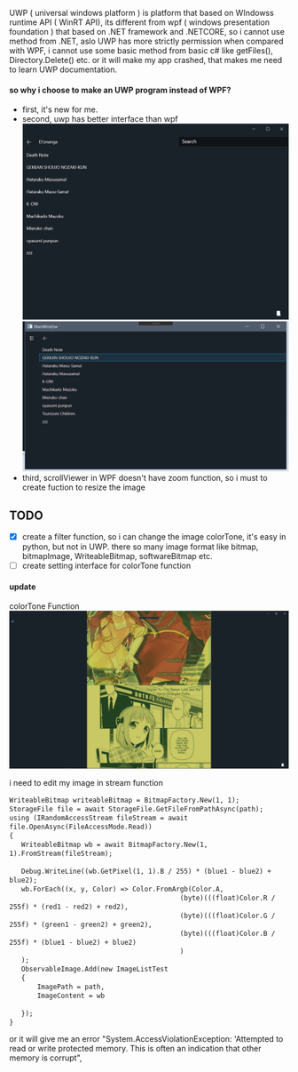 UWP ( universal windows platform ) is platform that based on WIndowss runtime API ( WinRT API), its different from wpf ( windows presentation foundation ) that based on .NET framework and .NETCORE, so i cannot use method from .NET, aslo UWP has more strictly permission when compared with WPF, i cannot use some basic method from basic c# like getFiles(), Directory.Delete() etc. or it will make my app crashed, that makes me need to learn UWP documentation. 

#### so why i choose to make an UWP program instead of WPF?
- first, it's new for me.
- second, uwp has better interface than wpf
![UWP](https://github.com/LLuthfiY/SimpleMangaReaderUWP/blob/master/screenshot/main.png)
![WPF](https://github.com/LLuthfiY/SimpleMangaReaderUWP/blob/master/screenshot/WPF/Untitled.png)
- third, scrollViewer in WPF doesn't have zoom function, so i must to create fuction to resize the image 

## TODO
- [x] create a filter function, so i can change the image colorTone, it's easy in python, but not in UWP. there so many image format like bitmap, bitmapImage, WriteableBitmap, softwareBitmap etc. 
- [ ] create setting interface for colorTone function
#### update
colorTone Function
![ColorTone](https://github.com/LLuthfiY/SimpleMangaReaderUWP/blob/master/screenshot/Todo/Progress/progress_colorToneFunction.png)

 i need to edit my image in stream function 
 ```
WriteableBitmap writeableBitmap = BitmapFactory.New(1, 1);
StorageFile file = await StorageFile.GetFileFromPathAsync(path);
using (IRandomAccessStream fileStream = await file.OpenAsync(FileAccessMode.Read))
{
    WriteableBitmap wb = await BitmapFactory.New(1, 1).FromStream(fileStream);

    Debug.WriteLine((wb.GetPixel(1, 1).B / 255) * (blue1 - blue2) + blue2);
    wb.ForEach((x, y, Color) => Color.FromArgb(Color.A,
                                            (byte)(((float)Color.R / 255f) * (red1 - red2) + red2),
                                            (byte)(((float)Color.G / 255f) * (green1 - green2) + green2),
                                            (byte)(((float)Color.B / 255f) * (blue1 - blue2) + blue2)
                                            )
    );
    ObservableImage.Add(new ImageListTest
    {
        ImagePath = path,
        ImageContent = wb

    });
}

 ```
 
 or it will give me an error "System.AccessViolationException: 'Attempted to read or write protected memory. This is often an indication that other memory is corrupt", 
 
 
